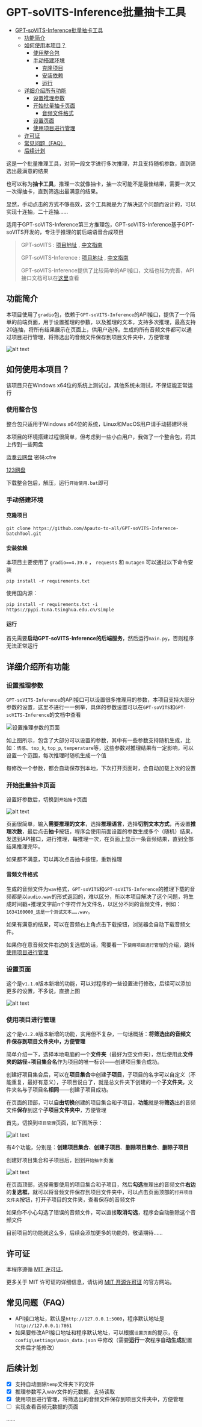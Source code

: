# GPT-soVITS-Inference批量抽卡工具

- [GPT-soVITS-Inference批量抽卡工具](#gpt-sovits-inference批量抽卡工具)
  - [功能简介](#功能简介)
  - [如何使用本项目？](#如何使用本项目)
    - [使用整合包](#使用整合包)
    - [手动搭建环境](#手动搭建环境)
      - [克隆项目](#克隆项目)
      - [安装依赖](#安装依赖)
      - [运行](#运行)
  - [详细介绍所有功能](#详细介绍所有功能)
    - [设置推理参数](#设置推理参数)
    - [开始批量抽卡页面](#开始批量抽卡页面)
      - [音频文件格式](#音频文件格式)
    - [设置页面](#设置页面)
    - [使用项目进行管理](#使用项目进行管理)
  - [许可证](#许可证)
  - [常见问题（FAQ）](#常见问题faq)
  - [后续计划](#后续计划)

这是一个批量推理工具，对同一段文字进行多次推理，并且支持随机参数，直到筛选出最满意的结果

也可以称为**抽卡工具**，推理一次就像抽卡，抽一次可能不是最佳结果，需要一次又一次得抽卡，直到筛选出最满意的结果。

显然，手动点击的方式不够高效，这个工具就是为了解决这个问题而设计的，可以实现十连抽，二十连抽……

适用于GPT-soVITS-Inference第三方推理包，GPT-soVITS-Inference基于GPT-soVITS开发的，专注于推理的前后端语音合成项目

> GPT-soVITS : [项目地址](https://github.com/RVC-Boss/GPT-SoVITS) , [中文指南](https://www.yuque.com/baicaigongchang1145haoyuangong/ib3g1e)
>
> GPT-soVITS-Inference : [项目地址](https://github.com/X-T-E-R/GPT-SoVITS-Inference) , [中文指南](https://www.yuque.com/xter/zibxlp)
>
> GPT-soVITS-Inference提供了比较简单的API接口，文档也较为完善，API接口文档可以在[这里](https://www.yuque.com/xter/zibxlp/knu8p82lb5ipufqy)查看

## 功能简介

本项目使用了`gradio`包，依赖于`GPT-soVITS-Inference`的API接口，提供了一个简单的前端页面，用于设置推理的参数，以及推理的文本，支持多次推理，最高支持20连抽，将所有结果展示在页面上，供用户选择。生成的所有音频文件都可以通过项目进行管理，将筛选出的音频文件保存到项目文件夹中，方便管理

![alt text](show/image-1-2.png)

## 如何使用本项目？

该项目只在Windows x64位的系统上测试过，其他系统未测试，不保证能正常运行

### 使用整合包

整合包只适用于Windows x64位的系统，Linux和MacOS用户请手动搭建环境

本项目的环境搭建过程很简单，但考虑到一些小白用户，我做了一个整合包，将其上传到一些网盘

[蓝奏云网盘](https://wwo.lanzoub.com/b00mon47vi) 密码:cfre

[123网盘](https://www.123pan.com/s/y2I2jv-yLmU3.html)

下载整合包后，解压，运行`开始使用.bat`即可

### 手动搭建环境

#### 克隆项目

```shell
git clone https://github.com/Apauto-to-all/GPT-soVITS-Inference-batchTool.git
```

#### 安装依赖

本项目主要使用了 `gradio==4.39.0` ， `requests` 和 `mutagen` 可以通过以下命令安装

```shell
pip install -r requirements.txt
```

使用国内源：

```shell
pip install -r requirements.txt -i https://pypi.tuna.tsinghua.edu.cn/simple
```

#### 运行

首先需要**启动GPT-soVITS-Inference的后端服务**，然后运行`main.py`，否则程序无法正常运行

## 详细介绍所有功能

### 设置推理参数

`GPT-soVITS-Inference`的API接口可以设置很多推理用的参数，本项目支持大部分参数的设置，这里不进行一一例举，具体的参数设置可以在`GPT-soVITS`和`GPT-soVITS-Inference`的文档中查看

![设置推理参数的页面](/show/image.png)

如上图所示，包含了大部分可以设置的参数，其中有一些参数支持随机生成，比如：`情感`、`top_k`, `top_p`, `temperature`等，这些参数对推理结果有一定影响，可以设置一个范围，每次推理时随机生成一个值

每修改一个参数，都会自动保存到本地，下次打开页面时，会自动加载上次的设置

### 开始批量抽卡页面

设置好参数后，切换到`开始抽卡`页面

![alt text](/show/image-1.png)

页面很简单，输入**需要推理的文本**，选择**推理语言**，选择**切割文本方式**，再设置**推理次数**，最后点击**抽卡**按钮，程序会使用前面设置的参数生成多个（随机）结果，发送到API接口，进行推理，每推理一次，在页面上显示一条音频结果，直到全部结果推理完毕。

如果都不满意，可以再次点击抽卡按钮，重新推理

#### 音频文件格式

生成的音频文件为`wav`格式，`GPT-soVITS`和`GPT-soVITS-Inference`的推理下载的音频都是以`audio.wav`的形式返回的，难以区分，所以本项目解决了这个问题，将生成时间戳+推理文字前n个字符作为文件名，以区分不同的音频文件，例如：`1634160000_这是一个测试文本…….wav`。

如果有满意的结果，可以在音频右上角点击下载按钮，浏览器会自动下载音频文件。

如果你在意音频文件右边的复选框的话，需要看一下`使用项目进行管理`的介绍，跳转[使用项目进行管理](#使用项目进行管理)

### 设置页面

这个是`v1.1.0`版本新增的功能，可以对程序的一些设置进行修改，后续可以添加更多的设置，不多说，直接上图

![alt text](show/image-1-1.png)

### 使用项目进行管理

这个是`v1.2.0`版本新增的功能，实用但不复杂，一句话概括：**将筛选出的音频文件保存到项目文件夹中，方便管理**

简单介绍一下，选择本地电脑的一个**文件夹**（最好为空文件夹），然后使用此**文件夹的路径**+**项目集合名**作为项目的唯一标识——创建项目集合成功。

创建好项目集合后，可以在**项目集合**中创建**子项目**，子项目的名字可以自定义（不能重复，最好有意义），子项目说白了，就是总文件夹下创建的一个**子文件夹**，文件夹名与子项目名**相同**——创建子项目成功。

在页面的顶部，可以**自由切换**创建的项目集合和子项目，**功能**就是将**筛选**出的音频文件**保存**到这个**子项目文件夹中**，方便管理

首先，切换到`项目管理`页面，如下图所示：

![alt text](show/image-2.png)

有4个功能，分别是：**创建项目集合**、**创建子项目**、**删除项目集合**、**删除子项目**

创建好项目集合和子项目后，回到`开始抽卡`页面

![alt text](show/image-3.png)

在页面顶部，选择需要使用的项目集合和子项目，然后**勾选**推理出的音频文件**右边**的**复选框**，就可以将音频文件保存到项目文件夹中，可以点击页面顶部的`打开项目文件夹`按钮，打开子项目的文件夹，查看保存的音频文件

如果你不小心勾选了错误的音频文件，可以直接**取消勾选**，程序会自动删除这个音频文件

目前项目的功能就这么多，后续会添加更多的功能的，敬请期待……

## 许可证

本程序遵循 [MIT 许可证](https://opensource.org/license/mit/)。

更多关于 MIT 许可证的详细信息，请访问 [MIT 开源许可证](https://opensource.org/license/mit/) 的官方网站。

## 常见问题（FAQ）

- API接口地址，默认是`http://127.0.0.1:5000`，程序默认地址是`http://127.0.0.1:7861`
- 如果要修改API接口地址和程序默认地址，可以根据`设置页面`的提示，在 `config\settings\main_data.json` 中修改（需要**运行一次**程序**自动生成**配置文件后才能修改）

## 后续计划

- [x] 支持自动删除`temp`文件夹下的文件
- [x] 推理参数写入wav文件的元数据，支持读取
- [x] 使用项目进行管理，将筛选出的音频文件保存到项目文件夹中，方便管理
- [ ] 实现查看音频元数据的页面

……
